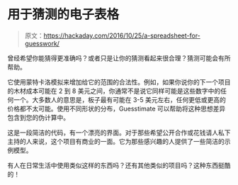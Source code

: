 # 用于猜测的电子表格

> 原文：<https://hackaday.com/2016/10/25/a-spreadsheet-for-guesswork/>

曾经希望你能猜得更准确吗？或者只是让你的猜测看起来很合理？猜测可能会有所帮助。

它使用蒙特卡洛模拟来增加给它的范围的合法性。例如，如果你说你的下一个项目的木材成本可能在 2 到 8 美元之间，你通常不是说它同样可能是这些数字中的任何一个。大多数人的意思是，板子最有可能在 3-5 美元左右，任何更低或更高的价格都不太可能。使用不同形状的分布，Guesstimate 可以帮助将这种思想差异包含到您的伪计算中。

这是一段简洁的代码，有一个漂亮的界面。对于那些希望公开合作或花钱请人私下主持的人来说，这个项目有商业的一面。它为那些感兴趣的人提供了一些简洁的示例模型。

有人在日常生活中使用类似这样的东西吗？还有其他类似的项目吗？这种东西挺酷的！